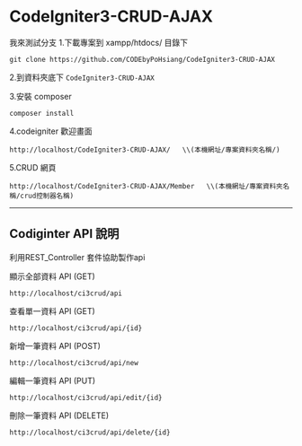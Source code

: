 # CodeIgniter3-CRUD-AJAX
我來測試分支
1.下載專案到 xampp/htdocs/ 目錄下</br>

```
git clone https://github.com/CODEbyPoHsiang/CodeIgniter3-CRUD-AJAX
```
2.到資料夾底下 `CodeIgniter3-CRUD-AJAX`</br>

3.安裝 composer</br>
```
composer install
```
4.codeigniter 歡迎畫面
```
http://localhost/CodeIgniter3-CRUD-AJAX/   \\(本機網址/專案資料夾名稱/)
```
5.CRUD 網頁
```
http://localhost/CodeIgniter3-CRUD-AJAX/Member   \\(本機網址/專案資料夾名稱/crud控制器名稱)
```
---
Codiginter API 說明
---
利用REST_Controller 套件協助製作api

顯示全部資料 API (GET)
```
http://localhost/ci3crud/api
```
查看單一資料 API (GET)
```
http://localhost/ci3crud/api/{id}
```
新增一筆資料 API (POST)
```
http://localhost/ci3crud/api/new
```
編輯一筆資料 API (PUT)
```
http://localhost/ci3crud/api/edit/{id}
```
刪除一筆資料 API (DELETE)
```
http://localhost/ci3crud/api/delete/{id}
```
